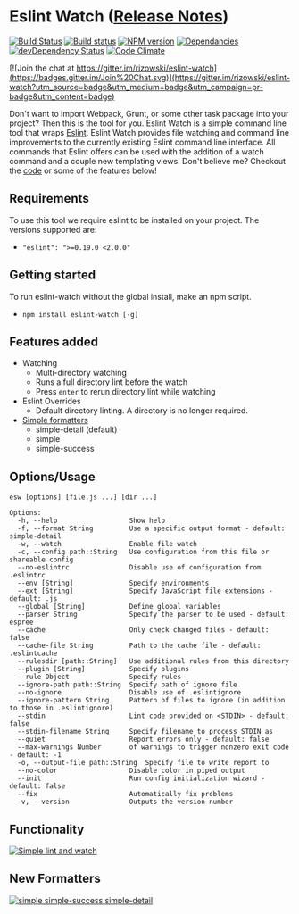 # Eslint Watch ([Release Notes](https://github.com/rizowski/eslint-watch/releases/latest))
[![Build Status](https://travis-ci.org/rizowski/eslint-watch.svg?branch=master)](https://travis-ci.org/rizowski/eslint-watch)
[![Build status](https://ci.appveyor.com/api/projects/status/0v5dn6wqofyp6ldb/branch/master?svg=true)](https://ci.appveyor.com/project/rizowski/eslint-watch/branch/master)
[![NPM version](https://badge.fury.io/js/eslint-watch.svg)](http://badge.fury.io/js/eslint-watch)
[![Dependancies](https://david-dm.org/rizowski/eslint-watch.svg)](https://david-dm.org/rizowski/eslint-watch#info=dependencies)
[![devDependency Status](https://david-dm.org/rizowski/eslint-watch/dev-status.svg)](https://david-dm.org/rizowski/eslint-watch#info=devDependencies)
[![Code Climate](https://codeclimate.com/github/rizowski/eslint-watch/badges/gpa.svg)](https://codeclimate.com/github/rizowski/eslint-watch)

[![Join the chat at https://gitter.im/rizowski/eslint-watch](https://badges.gitter.im/Join%20Chat.svg)](https://gitter.im/rizowski/eslint-watch?utm_source=badge&utm_medium=badge&utm_campaign=pr-badge&utm_content=badge)

Don't want to import Webpack, Grunt, or some other task package into your project? Then this is the tool for you.
Eslint Watch is a simple command line tool that wraps [Eslint](https://www.npmjs.com/package/eslint). Eslint Watch provides file watching and command line improvements to the currently existing Eslint command line interface. All commands that Eslint offers can be used with the addition of a watch command and a couple new templating views. Don't believe me? Checkout the [code](https://github.com/rizowski/eslint-watch) or some of the features below!

## Requirements
To use this tool we require eslint to be installed on your project. The versions supported are:
  - `"eslint": ">=0.19.0 <2.0.0"`

## Getting started
To run eslint-watch without the global install, make an npm script.
  - `npm install eslint-watch [-g]`

## Features added
  - Watching
    - Multi-directory watching
    - Runs a full directory lint before the watch
    - Press `enter` to rerun directory lint while watching
  - Eslint Overrides
    - Default directory linting. A directory is no longer required.
  - [Simple formatters](#new-formatters)
    - simple-detail (default)
    - simple
    - simple-success

## Options/Usage
```
esw [options] [file.js ...] [dir ...]

Options:
  -h, --help                  Show help
  -f, --format String         Use a specific output format - default: simple-detail
  -w, --watch                 Enable file watch
  -c, --config path::String   Use configuration from this file or shareable config
  --no-eslintrc               Disable use of configuration from .eslintrc
  --env [String]              Specify environments
  --ext [String]              Specify JavaScript file extensions - default: .js
  --global [String]           Define global variables
  --parser String             Specify the parser to be used - default: espree
  --cache                     Only check changed files - default: false
  --cache-file String         Path to the cache file - default: .eslintcache
  --rulesdir [path::String]   Use additional rules from this directory
  --plugin [String]           Specify plugins
  --rule Object               Specify rules
  --ignore-path path::String  Specify path of ignore file
  --no-ignore                 Disable use of .eslintignore
  --ignore-pattern String     Pattern of files to ignore (in addition to those in .eslintignore)
  --stdin                     Lint code provided on <STDIN> - default: false
  --stdin-filename String     Specify filename to process STDIN as
  --quiet                     Report errors only - default: false
  --max-warnings Number       of warnings to trigger nonzero exit code - default: -1
  -o, --output-file path::String  Specify file to write report to
  --no-color                  Disable color in piped output
  --init                      Run config initialization wizard - default: false
  --fix                       Automatically fix problems
  -v, --version               Outputs the version number
```

## Functionality
[![Simple lint and watch](http://i.imgur.com/gPZSXU0.png)](http://i.imgur.com/gPZSXU0.png)

## New Formatters
[![simple simple-success simple-detail](http://i.imgur.com/m757NwM.png)](http://i.imgur.com/m757NwM.png)
